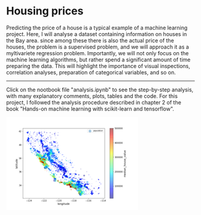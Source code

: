 # Housing prices

Predicting the price of a house is a typical example of a machine learning project. 
Here, I will analyse a dataset containing information on houses in the Bay area. since among these there is also the actual price of the houses, the problem is a supervised problem, and we will approach it as a myltivariete regression problem. Importantly, we will not only focus on the machine learning algorithms, but rather spend a significant amount of time preparing the data. This will highlight the importance of visual inspections, correlation analyses, preparation of categorical variables, and so on.


---
Click on the nootbook file "analysis.ipynb" to see the step-by-step analysis, with many explanatory comments, plots, tables and the code. 
For this project, I followed the analysis procedure described in chapter 2 of the book "Hands-on machine learning with scikit-learn and tensorflow".

<img align="left" width="70%" height="70%" src="map.png"><br/>

<br/>

